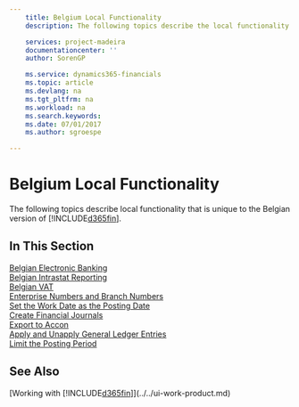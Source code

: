```yaml
---
    title: Belgium Local Functionality
    description: The following topics describe the local functionality in the Belgian version of [!INCLUDE[d365fin](../../includes/d365fin_md.md)].

    services: project-madeira 
    documentationcenter: ''
    author: SorenGP

    ms.service: dynamics365-financials
    ms.topic: article
    ms.devlang: na
    ms.tgt_pltfrm: na
    ms.workload: na
    ms.search.keywords:
    ms.date: 07/01/2017
    ms.author: sgroespe

---
```

# Belgium Local Functionality
The following topics describe local functionality that is unique to the Belgian version of [!INCLUDE[d365fin](../../includes/d365fin_md.md)].  

## In This Section  
 [Belgian Electronic Banking](belgian-electronic-banking.md)  
  [Belgian Intrastat Reporting](belgian-intrastat-reporting.md)  
  [Belgian VAT](belgian-vat.md)  
  [Enterprise Numbers and Branch Numbers](enterprise-numbers-and-branch-numbers.md)  
  [Set the Work Date as the Posting Date](how-to-set-the-work-date-as-the-posting-date.md)  
  [Create Financial Journals](how-to-create-financial-journals.md)  
  [Export to Accon](how-to-export-to-accon.md)  
  [Apply and Unapply General Ledger Entries](how-to-apply-and-unapply-general-ledger-entries.md)  
  [Limit the Posting Period](how-to-limit-the-posting-period.md)

## See Also
[Working with [!INCLUDE[d365fin](../../includes/d365fin_md.md)]](../../ui-work-product.md)

